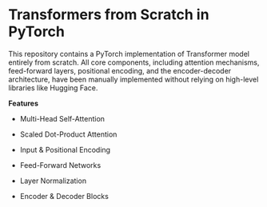 # Transformers from Scratch in PyTorch

This repository contains a PyTorch implementation of Transformer model entirely from scratch. All core components, including attention mechanisms, feed-forward layers, positional encoding, and the encoder-decoder architecture, have been manually implemented without relying on high-level libraries like Hugging Face.

**Features**

- Multi-Head Self-Attention

- Scaled Dot-Product Attention

- Input & Positional Encoding

- Feed-Forward Networks

- Layer Normalization

- Encoder & Decoder Blocks